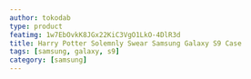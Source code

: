 ```yaml
---
author: tokodab
type: product
featimg: 1w7EbOvkK8JGx22KiC3VgO1LkO-4DlR3d
title: Harry Potter Solemnly Swear Samsung Galaxy S9 Case
tags: [samsung, galaxy, s9]
category: [samsung]
---
```

